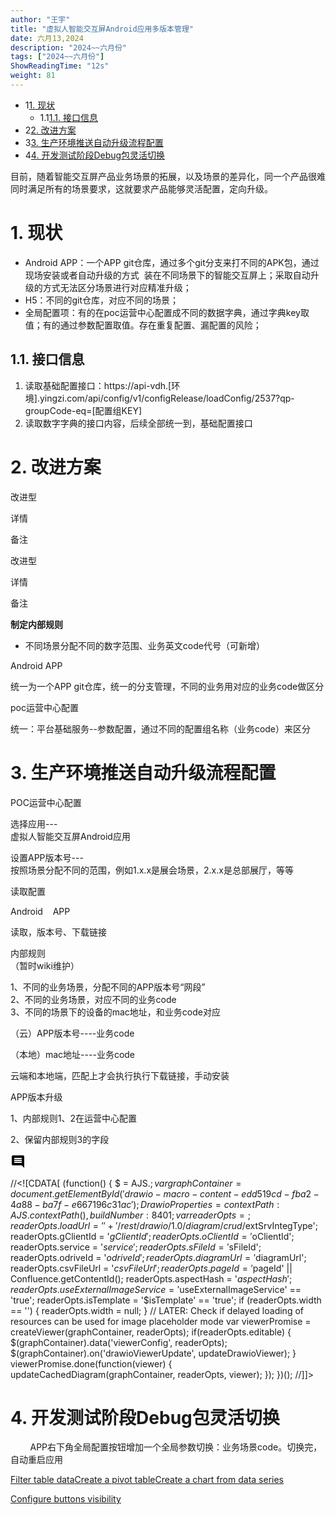 ```yaml
---
author: "王宇"
title: "虚拟人智能交互屏Android应用多版本管理"
date: 六月13,2024
description: "2024~~六月份"
tags: ["2024~~六月份"]
ShowReadingTime: "12s"
weight: 81
---
```

*   1[1\. 现状](#id-虚拟人智能交互屏Android应用多版本管理-现状)
    *   1.1[1.1. 接口信息](#id-虚拟人智能交互屏Android应用多版本管理-接口信息)
*   2[2\. 改进方案](#id-虚拟人智能交互屏Android应用多版本管理-改进方案)
*   3[3\. 生产环境推送自动升级流程配置](#id-虚拟人智能交互屏Android应用多版本管理-生产环境推送自动升级流程配置)
*   4[4\. 开发测试阶段Debug包灵活切换](#id-虚拟人智能交互屏Android应用多版本管理-开发测试阶段Debug包灵活切换)

目前，随着智能交互屏产品业务场景的拓展，以及场景的差异化，同一个产品很难同时满足所有的场景要求，这就要求产品能够灵活配置，定向升级。

1\. 现状
======

*   Android APP：一个APP git仓库，通过多个git分支来打不同的APK包，通过现场安装或者自动升级的方式  装在不同场景下的智能交互屏上；采取自动升级的方式无法区分场景进行对应精准升级；
*   H5：不同的git仓库，对应不同的场景；
*   全局配置项：有的在poc运营中心配置成不同的数据字典，通过字典key取值；有的通过参数配置取值。存在重复配置、漏配置的风险；

1.1. 接口信息
---------

1.  读取基础配置接口：https://api-vdh.\[环境\].yingzi.com/api/config/v1/configRelease/loadConfig/2537?qp-groupCode-eq=\[配置组KEY\]
2.  读取数字字典的接口内容，后续全部统一到，基础配置接口

2\. 改进方案
========

改进型

详情

备注

改进型

详情

备注

**制定内部规则**

*   不同场景分配不同的数字范围、业务英文code代号（可新增）

  

Android APP

统一为一个APP git仓库，统一的分支管理，不同的业务用对应的业务code做区分

  

poc运营中心配置

统一：平台基础服务--参数配置，通过不同的配置组名称（业务code）来区分

  

  

  

  

3\. 生产环境推送自动升级流程配置
==================

POC运营中心配置

选择应用---  
虚拟人智能交互屏Android应用

设置APP版本号---  
按照场景分配不同的范围，例如1.x.x是展会场景，2.x.x是总部展厅，等等

读取配置

Android    APP

读取，版本号、下载链接

内部规则  
（暂时wiki维护）

1、不同的业务场景，分配不同的APP版本号“网段”  
2、不同的业务场景，对应不同的业务code  
3、不同的场景下的设备的mac地址，和业务code对应

（云）APP版本号----业务code  

（本地）mac地址----业务code  

云端和本地端，匹配上才会执行执行下载链接，手动安装

APP版本升级

1、内部规则1、2在运营中心配置  

2、保留内部规则3的字段

![](data:image/svg+xml;base64,PHN2ZyB4bWxucz0iaHR0cDovL3d3dy53My5vcmcvMjAwMC9zdmciIHdpZHRoPSIyNCIgaGVpZ2h0PSIyNCIgdmlld0JveD0iMCAwIDI0IDI0Ij48cGF0aCBkPSJNMjEuOTkgNGMwLTEuMS0uODktMi0xLjk5LTJINGMtMS4xIDAtMiAuOS0yIDJ2MTJjMCAxLjEuOSAyIDIgMmgxNGw0IDQtLjAxLTE4ek0xOCAxNEg2di0yaDEydjJ6bTAtM0g2VjloMTJ2MnptMC0zSDZWNmgxMnYyeiIvPjxwYXRoIGQ9Ik0wIDBoMjR2MjRIMHoiIGZpbGw9Im5vbmUiLz48L3N2Zz4= "显示评论")

//<!\[CDATA\[ (function() { $ = AJS.$; var graphContainer = document.getElementById('drawio-macro-content-edd519cd-fba2-4a88-ba7f-e667196c31ac'); DrawioProperties = { contextPath : AJS.contextPath(), buildNumber : 8401 }; var readerOpts = {}; readerOpts.loadUrl = '' + '/rest/drawio/1.0/diagram/crud/%76%31%32/123665636?revision=3'; readerOpts.imageUrl = '' + '/download/attachments/123665636/v12-50e1e4962f088f36589e8e3041a91fde9753775a.png' + '?version=3&api=v2'; readerOpts.editUrl = '' + '/plugins/drawio/addDiagram.action?ceoId=123665636&owningPageId=123665636&diagramName=%76%31%32&revision=3'; readerOpts.editable = true; readerOpts.canComment = true; readerOpts.stylePath = STYLE\_PATH; readerOpts.stencilPath = STENCIL\_PATH; readerOpts.imagePath = IMAGE\_PATH + '/reader'; readerOpts.border = true; readerOpts.width = '1000'; readerOpts.simpleViewer = false; readerOpts.tbstyle = 'top'; readerOpts.links = 'auto'; readerOpts.lightbox = true; readerOpts.resourcePath = ATLAS\_RESOURCE\_BASE + '/resources/viewer'; readerOpts.disableButtons = false; readerOpts.zoomToFit = true; readerOpts.language = 'zh'; readerOpts.licenseStatus = 'OK'; readerOpts.contextPath = AJS.contextPath(); readerOpts.diagramName = decodeURIComponent('%76%31%32'); readerOpts.diagramDisplayName = ''; readerOpts.aspect = 'quHWhRENztnWAJWrdWvo'; readerOpts.ceoName = '虚拟人智能交互屏Android应用多版本管理'; readerOpts.attVer = '3'; readerOpts.attId = '123665736'; readerOpts.lastModifierName = '王宇'; readerOpts.lastModified = '2024-06-13 20:43:11.344'; readerOpts.creatorName = '王宇'; //Embed macro specific info readerOpts.extSrvIntegType = '$extSrvIntegType'; readerOpts.gClientId = '$gClientId'; readerOpts.oClientId = '$oClientId'; readerOpts.service = '$service'; readerOpts.sFileId = '$sFileId'; readerOpts.odriveId = '$odriveId'; readerOpts.diagramUrl = '$diagramUrl'; readerOpts.csvFileUrl = '$csvFileUrl'; readerOpts.pageId = '$pageId' || Confluence.getContentId(); readerOpts.aspectHash = '$aspectHash'; readerOpts.useExternalImageService = '$useExternalImageService' == 'true'; readerOpts.isTemplate = '$isTemplate' == 'true'; if (readerOpts.width == '') { readerOpts.width = null; } // LATER: Check if delayed loading of resources can be used for image placeholder mode var viewerPromise = createViewer(graphContainer, readerOpts); if(readerOpts.editable) { $(graphContainer).data('viewerConfig', readerOpts); $(graphContainer).on('drawioViewerUpdate', updateDrawioViewer); } viewerPromise.done(function(viewer) { updateCachedDiagram(graphContainer, readerOpts, viewer); }); })(); //\]\]>

4\. 开发测试阶段Debug包灵活切换
====================

        APP右下角全局配置按钮增加一个全局参数切换：业务场景code。切换完，自动重启应用

[Filter table data](#)[Create a pivot table](#)[Create a chart from data series](#)

[Configure buttons visibility](/users/tfac-settings.action)
